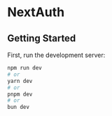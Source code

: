 # NextAuth

## Getting Started

First, run the development server:

```bash
npm run dev
# or
yarn dev
# or
pnpm dev
# or
bun dev
```